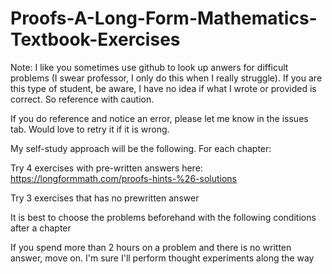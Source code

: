 # Proofs-A-Long-Form-Mathematics-Textbook-Exercises

Note: I like you sometimes use github to look up anwers for difficult problems (I swear professor, I only do this when I really struggle). If you are this type of student, be aware, I have no idea if what I wrote or provided is correct. So reference with caution.

If you do reference and notice an error, please let me know in the issues tab. Would love to retry it if it is wrong.


My self-study approach will be the following. For each chapter:

Try 4 exercises with pre-written answers here: https://longformmath.com/proofs-hints-%26-solutions

Try 3 exercises that has no prewritten answer

It is best to choose the problems beforehand with the following conditions after a chapter

If you spend more than 2 hours on a problem and there is no written answer, move on. I'm sure I'll perform thought experiments along the way
